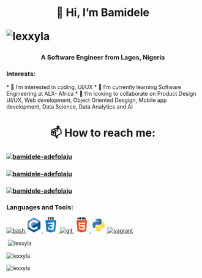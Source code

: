 <h1 align="center">👋 Hi, I’m Bamidele
<p align="left"> <img src="https://komarev.com/ghpvc/?username=lexxyla&label=Profile%20views&color=0e75b6&style=flat" alt="lexxyla" /> </p>

  
  <h3 align="center">A Software Engineer from Lagos, Nigeria</h3>

<h3 align="left">Interests:</h3>

<p align="left">
* 👀 I’m interested in coding, UI/UX
* 🌱 I’m currently learning Software Engineering at ALX- Africa
*  💞️ I’m looking to collaborate on Product Design UI/UX, Web development, Object Oriented Desgign, Mobile app development, Data Science, Data Analytics and AI

  
<h1 align="center">📫 How to reach me:</h3>
<p align="left">
<h3 align="left"><a href="https://www.linkedin.com/in/bamidele-adefolaju-190ab5b5/" target="blank"><img align="center" src="https://raw.githubusercontent.com/rahuldkjain/github-profile-readme-generator/master/src/images/icons/Social/linked-in-alt.svg" alt="bamidele-adefolaju" height="30" width="40" /></a>  <h3 align="left"><a href="https://www.twitter.com/lexxyla" target="blank"><img align="center" src="https://raw.githubusercontent.com/rahuldkjain/github-profile-readme-generator/master/src/images/icons/Social/twitter.svg" alt="bamidele-adefolaju" height="30" width="40" /></a> <h3 align="left"><a href="https://www.instagram.com/olamidealexxy/" target="blank"><img align="center" src="https://raw.githubusercontent.com/rahuldkjain/github-profile-readme-generator/master/src/images/icons/Social/instagram.svg" alt="bamidele-adefolaju" height="30" width="40" /></a>

<h3 align="left">Languages and Tools:</h3>

<p align="left"> <a href="https://www.gnu.org/software/bash/" target="_blank" rel="noreferrer"> <img src="https://www.vectorlogo.zone/logos/gnu_bash/gnu_bash-icon.svg" alt="bash" width="40" height="40"/> </a> <a href="https://www.cprogramming.com/" target="_blank" rel="noreferrer"> <img src="https://raw.githubusercontent.com/devicons/devicon/master/icons/c/c-original.svg" alt="c" width="40" height="40"/> </a> <a href="https://www.w3schools.com/css/" target="_blank" rel="noreferrer"> <img src="https://raw.githubusercontent.com/devicons/devicon/master/icons/css3/css3-original-wordmark.svg" alt="css3" width="40" height="40"/> </a> <a href="https://git-scm.com/" target="_blank" rel="noreferrer"> <img src="https://www.vectorlogo.zone/logos/git-scm/git-scm-icon.svg" alt="git" width="40" height="40"/> </a> <a href="https://www.w3.org/html/" target="_blank" rel="noreferrer"> <img src="https://raw.githubusercontent.com/devicons/devicon/master/icons/html5/html5-original-wordmark.svg" alt="html5" width="40" height="40"/> </a> <a href="https://www.python.org" target="_blank" rel="noreferrer"> <img src="https://raw.githubusercontent.com/devicons/devicon/master/icons/python/python-original.svg" alt="python" width="40" height="40"/> </a> <a href="https://www.vagrantup.com/" target="_blank" rel="noreferrer"> <img src="https://www.vectorlogo.zone/logos/vagrantup/vagrantup-icon.svg" alt="vagrant" width="40" height="40"/> </a> </p>
  
<p>&nbsp;<img align="center" src="https://github-readme-stats.vercel.app/api?username=lexxyla&show_icons=true&locale=en" alt="lexxyla" /></p>



<p><img align="center" src="https://github-readme-streak-stats.herokuapp.com/?user=lexxyla&" alt="lexxyla" /></p>
  
<p><img align="center" src="https://github-readme-stats.vercel.app/api/top-langs?username=lexxyla&show_icons=true&locale=en&layout=compact" alt="lexxyla" /></p>
<!---
Lexxyla/Lexxyla is a ✨ special ✨ repository because its `README.md` (this file) appears on your GitHub profile.
You can click the Preview link to take a look at your changes.
--->
